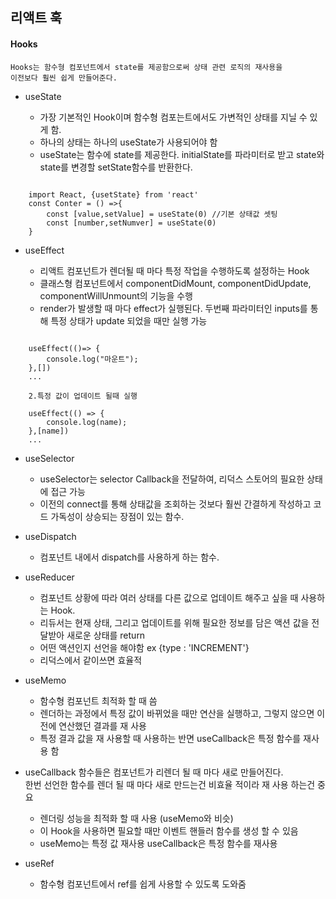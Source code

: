 ## 리액트 훅

#### Hooks

    Hooks는 함수형 컴포넌트에서 state를 제공함으로써 상태 관련 로직의 재사용을   
    이전보다 훨씬 쉽게 만들어준다.


* useState

  - 가장 기본적인 Hook이며 함수형 컴포는트에서도 가변적인 상태를 지닐 수 있게 함.   
  - 하나의 상태는 하나의 useState가 사용되어야 함 
  - useState는 함수에 state를 제공한다. initialState를 파라미터로 받고 state와 state를 변경할 setState함수를 반환한다. 

```  

    import React, {usetState} from 'react'
    const Conter = () =>{
        const [value,setValue] = useState(0) //기본 상태값 셋팅
        const [number,setNumver] = useState(0)
    }

``` 
   
* useEffect 

    - 리액트 컴포넌트가 렌더될 때 마다 특정 작업을 수행하도록 설정하는 Hook
    - 클래스형 컴포넌트에서 componentDidMount, componentDidUpdate, componentWillUnmount의 기능을 수행
    - render가 발생할 때 마다 effect가 실행된다. 두번째 파라미터인 inputs를 통해 특정 상태가 update 되었을 때만 실행 가능

```

    useEffect(()=> {   
        console.log("마운트");   
    },[])    
    ...   

    2.특정 값이 업데이트 될때 실행

    useEffect(() => {   
        console.log(name);   
    },[name])   
    ...   

```

* useSelector

    - useSelector는 selector Callback을 전달하여, 리덕스 스토어의 필요한 상태에 접근 가능
    - 이전의 connect를 통해 상태값을 조회하는 것보다 훨씬 간결하게 작성하고 코드 가독성이 상승되는 장점이 있는 함수.

* useDispatch

    - 컴포넌트 내에서 dispatch를 사용하게 하는 함수.


* useReducer

    - 컴포넌트 상황에 따라 여러 상태를 다른 값으로 업데이트 해주고 싶을 때 사용하는 Hook.   
    - 리듀서는 현재 상태, 그리고 업데이트를 위해 필요한 정보를 담은 액션 값을 전달받아 새로운 상태를 return   
    - 어떤 액션인지 선언을 해야함    ex {type : 'INCREMENT'}   
    - 리덕스에서 같이쓰면 효율적   


* useMemo

    - 함수형 컴포넌트 최적화 할 때 씀    
    - 렌더하는 과정에서 특정 값이 바뀌었을 때만 연산을 실행하고, 그렇지 않으면 이전에 연산했던 결과를 재 사용
    - 특정 결과 값을 재 사용할 때 사용하는 반면 useCallback은 특정 함수를 재사용 함   

* useCallback
    함수들은 컴포넌트가 리렌더 될 때 마다 새로 만들어진다.  
    한번 선언한 함수를 렌더 될 때 마다 새로 만드는건 비효율 적이라 재 사용 하는건 중요   

    - 렌더링 성능을 최적화 할 때 사용 (useMemo와 비슷)   
    - 이 Hook을 사용하면 필요할 때만 이벤트 핸들러 함수를 생성 할 수 있음
    - useMemo는 특정 값 재사용 useCallback은 특정 함수를 재사용

* useRef

    - 함수형 컴포넌트에서 ref를 쉽게 사용할 수 있도록 도와줌   





    
